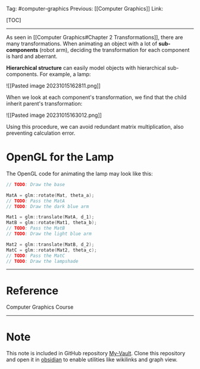 Tag: #computer-graphics 
Previous: [[Computer Graphics]]
Link: 

[TOC]

---

As seen in [[Computer Graphics#Chapter 2 Transformations]], there are many transformations. When animating an object with a lot of **sub-components** (robot arm), deciding the transformation for each component is hard and aberrant.

**Hierarchical structure** can easily model objects with hierarchical sub-components. For example, a lamp:

![[Pasted image 20231015162811.png]]

When we look at each component's transformation, we find that the child inherit parent's transformation:

![[Pasted image 20231015163012.png]]

Using this procedure, we can avoid redundant matrix multiplication, also preventing calculation error.

# OpenGL for the Lamp

The OpenGL code for animating the lamp may look like this:

```cpp
// TODO: Draw the base

MatA = glm::rotate(Mat, theta_a);
// TODO: Pass the MatA
// TODO: Draw the dark blue arm

Mat1 = glm::translate(MatA, d_1);
MatB = glm::rotate(Mat1, theta_b);
// TODO: Pass the MatB
// TODO: Draw the light blue arm

Mat2 = glm::translate(MatB, d_2);
MatC = glm::rotate(Mat2, theta_c);
// TODO: Pass the MatC
// TODO: Draw the lampshade
```

---

# Reference

Computer Graphics Course

---

# Note

This note is included in GitHub repository [My-Vault](https://github.com/LittleD3092/My-Vault.git). Clone this repository and open it in [obsidian](https://obsidian.md/) to enable utilities like wikilinks and graph view.